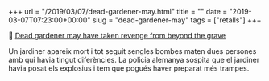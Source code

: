 +++
url = "/2019/03/07/dead-gardener-may.html"
title = ""
date = "2019-03-07T07:23:00+00:00"
slug = "dead-gardener-may"
tags = ["retalls"]
+++

📎 [Dead gardener may have taken revenge from beyond the grave](https://edition-m.cnn.com/2019/03/06/europe/gardener-booby-traps-scli-grm-intl/index.html)

Un jardiner apareix mort i tot seguit sengles bombes maten dues persones amb qui havia tingut diferències. La policia alemanya sospita que el jardiner havia posat els explosius i tem que pogués haver preparat més trampes.

